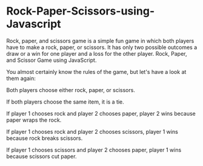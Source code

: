 # Rock-Paper-Scissors-using-Javascript
Rock, paper, and scissors game is a simple fun game in which both players have to make a rock, paper, or scissors. It has only two possible outcomes a draw or a win for one player and a loss for the other player. Rock, Paper, and Scissor Game using JavaScript.


You almost certainly know the rules of the game, but let's have a look at them again:

Both players choose either rock, paper, or scissors.

If both players choose the same item, it is a tie.

If player 1 chooses rock and player 2 chooses paper, player 2 wins because paper wraps the rock.

If player 1 chooses rock and player 2 chooses scissors, player 1 wins because rock breaks scissors.

If player 1 chooses scissors and player 2 chooses paper, player 1 wins because scissors cut paper.
